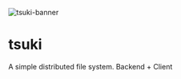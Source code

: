 ![tsuki-banner](https://i.imgur.com/4YaQrQS.png)

# tsuki
A simple distributed file system. Backend + Client
